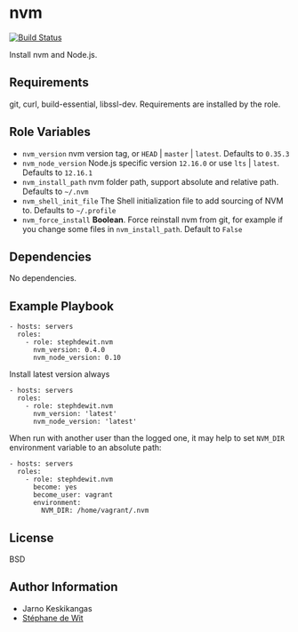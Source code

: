 nvm
===

[![Build Status](https://travis-ci.org/stephdewit/ansible-nvm.svg?branch=master)](https://travis-ci.org/stephdewit/ansible-nvm)

Install nvm and Node.js.

Requirements
------------

git, curl, build-essential, libssl-dev. Requirements are installed by the role.

Role Variables
--------------

* `nvm_version` nvm version tag, or `HEAD` | `master` | `latest`. Defaults to `0.35.3`
* `nvm_node_version` Node.js specific version `12.16.0` or use `lts` | `latest`. Defaults to `12.16.1`
* `nvm_install_path` nvm folder path, support absolute and relative path. Defaults to `~/.nvm`
* `nvm_shell_init_file` The Shell initialization file to add sourcing of NVM to. Defaults to `~/.profile`
* `nvm_force_install` **Boolean**. Force reinstall nvm from git, for example if you change some files in `nvm_install_path`. Default to `False`

Dependencies
------------

No dependencies.

Example Playbook
----------------

    - hosts: servers
      roles:
        - role: stephdewit.nvm
          nvm_version: 0.4.0
          nvm_node_version: 0.10

Install latest version always

    - hosts: servers
      roles:
        - role: stephdewit.nvm
          nvm_version: 'latest'
          nvm_node_version: 'latest'

When run with another user than the logged one, it may help to set `NVM_DIR` environment variable to an absolute path:

    - hosts: servers
      roles:
        - role: stephdewit.nvm
          become: yes
          become_user: vagrant
          environment:
            NVM_DIR: /home/vagrant/.nvm

License
-------

BSD

Author Information
------------------

- Jarno Keskikangas
- [Stéphane de Wit](https://www.stephanedewit.be)
